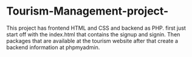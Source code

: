 # Tourism-Management-project-
This project has frontend HTML and CSS and backend as PHP.
first just start off with the index.html that contains the signup and signin.
Then packages that are available at the tourism website after that create a backend information at phpmyadmin.
